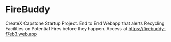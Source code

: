# FireBuddy
CreateX Capstone Startup Project. End to End Webapp that alerts Recycling Facilities on Potential Fires before they happen.  Access at https://firebuddy-f7eb3.web.app
